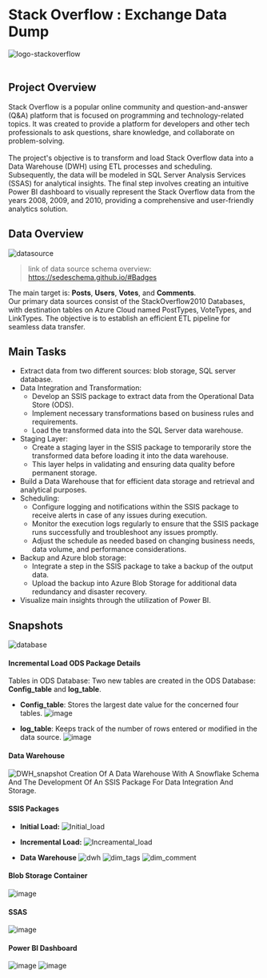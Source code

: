 # Stack Overflow : Exchange Data Dump
![logo-stackoverflow](https://github.com/momedhat/StackOverflow-Data-Dump/assets/90194000/1ecba10a-938c-4dcb-a09b-1434f2c169de)
<br><br>

## Project Overview
Stack Overflow is a popular online community and question-and-answer (Q&A) platform that is focused on programming and technology-related topics. It was created to provide a platform for developers and other tech professionals to ask questions, share knowledge, and collaborate on problem-solving. <br><br>
The project's objective is to transform and load Stack Overflow data into a Data Warehouse (DWH) using ETL processes and scheduling. Subsequently, the data will be modeled in SQL Server Analysis Services (SSAS) for analytical insights. The final step involves creating an intuitive Power BI dashboard to visually represent the Stack Overflow data from the years 2008, 2009, and 2010, providing a comprehensive and user-friendly analytics solution.

## Data Overview
![datasource](https://github.com/momedhat/StackOverflow-Data-Dump/assets/90194000/a01c700d-00d4-4459-bdea-511aa875b1ba)

> link of data source schema overview: https://sedeschema.github.io/#Badges

The main target is: **Posts**, **Users**, **Votes**, and **Comments**.<br>
Our primary data sources consist of the StackOverflow2010 Databases, with destination tables on Azure Cloud named PostTypes, VoteTypes, and LinkTypes. The objective is to establish an efficient ETL pipeline for seamless data transfer.


## Main Tasks
* Extract data from two different sources: blob storage, SQL server database.
* Data Integration and Transformation:
  * Develop an SSIS package to extract data from the Operational Data Store (ODS).
  * Implement necessary transformations based on business rules and requirements.
  * Load the transformed data into the SQL Server data warehouse.
* Staging Layer:
  * Create a staging layer in the SSIS package to temporarily store the transformed data before loading it into the data warehouse.
  * This layer helps in validating and ensuring data quality before permanent storage.
* Build a Data Warehouse that for efficient data storage and retrieval and analytical purposes.
* Scheduling:
  * Configure logging and notifications within the SSIS package to receive alerts in case of any issues during execution.
  * Monitor the execution logs regularly to ensure that the SSIS package runs successfully and troubleshoot any issues promptly.
  * Adjust the schedule as needed based on changing business needs, data volume, and performance considerations.
* Backup and Azure blob storage:
  * Integrate a step in the SSIS package to take a backup of the output data.
  * Upload the backup into Azure Blob Storage for additional data redundancy and disaster recovery.
* Visualize main insights through the utilization of Power BI.


## Snapshots
![database](https://github.com/momedhat/StackOverflow-Data-Dump/assets/90194000/e71a2369-59ae-4004-84e5-24b0d3b90a02)

#### Incremental Load ODS Package Details
Tables in ODS Database: Two new tables are created in the ODS Database: **Config_table** and **log_table**.
* **Config_table**: Stores the largest date value for the concerned four tables.
![image](https://github.com/momedhat/StackOverflow-Data-Dump/assets/90194000/fdb50f56-1f18-4949-b789-70695fae64e1)

* **log_table**: Keeps track of the number of rows entered or modified in the data source.
![image](https://github.com/momedhat/StackOverflow-Data-Dump/assets/90194000/a5118560-4f46-4465-b8ac-c9ca5da092bc)

#### Data Warehouse 
![DWH_snapshot](https://github.com/momedhat/StackOverflow-Data-Dump/assets/90194000/4c063e1a-d46d-4f52-a163-ccb477cb6b99)
Creation Of A Data Warehouse With A Snowflake Schema And The Development Of An SSIS Package For Data Integration And Storage.


#### SSIS Packages

* **Initial Load:**
![Initial_load](https://github.com/momedhat/StackOverflow-Data-Dump/assets/90194000/c0462b86-6e65-4247-b76f-baad7534f07d)

* **Incremental Load:**
![Increamental_load](https://github.com/momedhat/StackOverflow-Data-Dump/assets/90194000/1e76df45-ff4c-47f5-bb92-62bce9487179)

* **Data Warehouse**
![dwh](https://github.com/momedhat/StackOverflow-Data-Dump/assets/90194000/64a1b1db-d759-4941-9663-95eaac416878)
![dim_tags](https://github.com/momedhat/StackOverflow-Data-Dump/assets/90194000/cdca7f30-72c5-49a8-80fb-c534dbf5c0e3)
![dim_comment](https://github.com/momedhat/StackOverflow-Data-Dump/assets/90194000/c616e695-6532-4d10-ac3f-87e8d444ba09)

#### Blob Storage Container
![image](https://github.com/momedhat/StackOverflow-Data-Dump/assets/90194000/5e5e50db-6c43-42d4-872a-403999c0c0d7)


#### SSAS
![image](https://github.com/momedhat/StackOverflow-Data-Dump/assets/90194000/2cd8f265-90db-4b30-9976-5213572e8a93)

#### Power BI Dashboard
![image](https://github.com/momedhat/StackOverflow-Data-Dump/assets/90194000/099c2a1a-f0d5-4c74-a34c-9c67ee9555cb)
![image](https://github.com/momedhat/StackOverflow-Data-Dump/assets/90194000/5e9fd2d6-28db-4466-a901-a76aac19de09)




